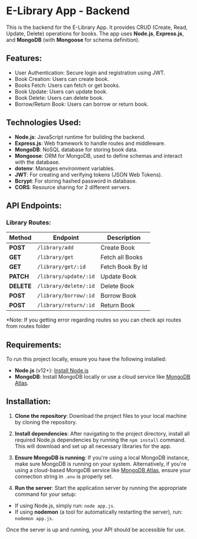 # E-Library App - Backend

This is the backend for the E-Library App. It provides CRUD (Create, Read, Update, Delete) operations for books. The app uses **Node.js**, **Express.js**, and **MongoDB** (with **Mongoose** for schema definition).

## Features:
- User Authentication: Secure login and registration using JWT.
- Book Creation: Users can create book.
- Books Fetch: Users can fetch or get books.
- Book Update: Users can update book.
- Book Delete: Users can delete book.
- Borrow/Return Book: Users can borrow or return book.

## Technologies Used:
- **Node.js**: JavaScript runtime for building the backend.
- **Express.js**: Web framework to handle routes and middleware.
- **MongoDB**: NoSQL database for storing book data.
- **Mongoose**: ORM for MongoDB, used to define schemas and interact with the database.
- **dotenv**: Manages environment variables.
- **JWT**: For creating and verifying tokens (JSON Web Tokens).
- **Bcrypt**: For storing hashed password in database.
- **CORS**: Resource sharing for 2 different servers.

## API Endpoints:

### Library Routes:

| Method | Endpoint                         | Description                        |
|--------|----------------------------------|------------------------------------|
| **POST**    | `/library/add`                    | Create Book                      |
| **GET**     | `/library/get`                    | Fetch all Books                  |
| **GET**     | `/library/get/:id`                    | Fetch Book By Id                 |
| **PATCH**   | `/library/update/:id`             | Update Book                      |
| **DELETE**  | `/library/delete/:id`             | Delete Book                      |
| **POST**  | `/library/borrow/:id`             | Borrow Book                      |
| **POST**  | `/library/return/:id`             | Return Book                      |

*Note: If you getting error regarding routes so you can check api routes from routes folder

## Requirements:
To run this project locally, ensure you have the following installed:

- **Node.js** (v12+): [Install Node.js](https://nodejs.org/)
- **MongoDB**: Install MongoDB locally or use a cloud service like [MongoDB Atlas](https://www.mongodb.com/cloud/atlas).

## Installation:

1. **Clone the repository**: Download the project files to your local machine by cloning the repository.

2. **Install dependencies**: After navigating to the project directory, install all required Node.js dependencies by running the `npm install` command. This will download and set up all necessary libraries for the app.

3. **Ensure MongoDB is running**: If you're using a local MongoDB instance, make sure MongoDB is running on your system. Alternatively, if you're using a cloud-based MongoDB service like [MongoDB Atlas](https://www.mongodb.com/cloud/atlas), ensure your connection string in `.env` is properly set.

4. **Run the server**: Start the application server by running the appropriate command for your setup:
- If using Node.js, simply run: `node app.js`.
- If using **nodemon** (a tool for automatically restarting the server), run: `nodemon app.js`.

Once the server is up and running, your API should be accessible for use.
